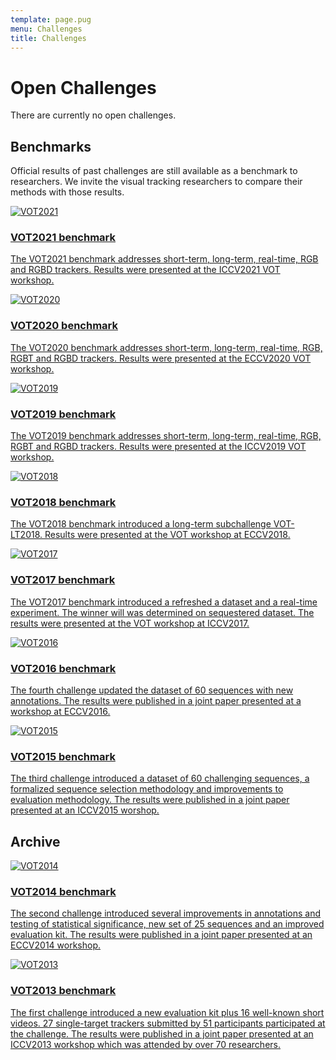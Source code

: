 ```yaml
---
template: page.pug
menu: Challenges
title: Challenges
---
```


# Open Challenges

<div class="alert alert-info" role="alert">
 There are currently no open challenges.
</div>

<!--div class="row">

<div class="col-lg-6 col-sm-12">
<a href="/vot2021/" class="challengebutton text-primary">
<img class="logo" src="/img/vot2021_logo_website.png" alt="VOT2021" />
<h3>VOT2021 challenge</h3>
<p class="description">The VOT2021 challenge addresses short-term, long-term, real-time, RGB and RGBD trackers. Results will be presented at the ICCV2021 VOT workshop.</p>
</a>
</div>

</div-->


## Benchmarks

Official results of past challenges are still available as a benchmark to researchers. We invite the visual tracking researchers to compare their methods with those results.

<div class="row">

<div class="col-lg-6 col-sm-12">
<a href="/vot2021/" class="challengebutton text-primary">
<img class="logo" src="/img/vot2021_logo_website.png" alt="VOT2021" />
<h3>VOT2021 benchmark</h3>
<p class="description">The VOT2021 benchmark addresses short-term, long-term, real-time, RGB and RGBD trackers. Results were presented at the ICCV2021 VOT workshop.</p>
</a>
</div>


<div class="col-lg-6 col-sm-12">
<a href="/vot2020/" class="challengebutton text-primary">
<img class="logo" src="/img/vot2020_logo_website.png" alt="VOT2020" />
<h3>VOT2020 benchmark</h3>
<p class="description">The VOT2020 benchmark addresses short-term, long-term, real-time, RGB, RGBT and RGBD trackers. Results were presented at the ECCV2020 VOT workshop.</p>
</a>
</div>


<div class="col-lg-6 col-sm-12">
<a href="/vot2019/" class="challengebutton text-primary">
<img class="logo" src="/img/vot2019_logo_website.png" alt="VOT2019" />
<h3>VOT2019 benchmark</h3>
<p class="description">The VOT2019 benchmark addresses short-term, long-term, real-time, RGB, RGBT and RGBD trackers. Results were presented at the ICCV2019 VOT workshop.</p>
</a>
</div>


<div class="col-lg-6 col-sm-12">
<a href="/vot2018/" class="challengebutton text-primary">
<img class="logo" src="/img/vot2018_logo_website.png" alt="VOT2018" />
<h3>VOT2018 benchmark</h3>
<p class="description">The VOT2018 benchmark introduced a long-term subchallenge VOT-LT2018. Results were presented at the VOT workshop at ECCV2018.</p>
</a>
</div>

<div class="col-lg-6 col-sm-12">
<a href="/vot2017/" class="challengebutton text-primary">
<img class="logo" src="/img/vot2017_logo_website.png" alt="VOT2017" />
<h3>VOT2017 benchmark</h3>
<p class="description">The VOT2017 benchmark introduced a refreshed a dataset and a real-time experiment. The winner will was determined on sequestered dataset. The results were presented at the VOT workshop at ICCV2017.</p>
</a>
</div>

<div class="col-lg-6 col-sm-12">
<a href="/vot2016/" class="challengebutton text-primary">
<img class="logo" src="/img/vot2016_logo_website.png" alt="VOT2016" />
<h3>VOT2016 benchmark</h3>
<p class="description">The fourth challenge updated the dataset of 60 sequences with new annotations. The results were published in a joint paper presented at a workshop at ECCV2016.</p>
</a>
</div>

<div class="col-lg-6 col-sm-12">
<a href="/vot2015/" class="challengebutton text-primary">
<img class="logo" src="/img/vot2015_logo_website.png" alt="VOT2015" />
<h3>VOT2015 benchmark</h3>
<p class="description">The third challenge introduced a dataset of 60 challenging sequences, a formalized sequence selection methodology and improvements to evaluation methodology. The results were published in a joint paper presented at an ICCV2015 worshop.</p>
</a>
</div>


</div>

## Archive

<div class="row">

<div class="col-lg-6 col-sm-12">
<a href="/vot2014/" class="challengebutton deprecated text-primary">
<img class="logo" src="/img/vot2014_logo_website.png" alt="VOT2014" />
<h3>VOT2014 benchmark</h3>
<p class="description">The second challenge introduced several improvements in annotations and testing of statistical significance, new set of 25 sequences and an improved evaluation kit.
The results were published in a joint paper presented at an ECCV2014 workshop.</p>
</a>
</div>

<div class="col-lg-6 col-sm-12">
<a href="/vot2013/" class="challengebutton deprecated text-primary">
<img class="logo" src="/img/vot2013_logo_website.png" alt="VOT2013" />
<h3>VOT2013 benchmark</h3>
<p class="description">The first challenge introduced a new evaluation kit plus 16 well-known short videos. 27 single-target trackers submitted by 51 participants participated at the challenge. The results were published in a joint paper presented at an ICCV2013 workshop which was attended by over 70 researchers.</p>
</a>
</div>

</div>

